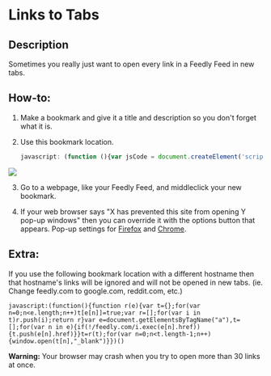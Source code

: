 
Links to Tabs
=======================

Description
-----------

Sometimes you really just want to open every link in a Feedly Feed in new tabs.

How-to:
-----------

1. Make a bookmark and give it a title and description so you don't forget what it is.

2. Use this bookmark location.

	```js
	javascript: (function (){var jsCode = document.createElement('script'); jsCode.setAttribute('id', 'openLinksInTabs.js'); jsCode.setAttribute('src', 'https://raw.github.com/zelus-craft/LinksToTabs/master/openLinksInTabsMinified'); document.body.appendChild(jsCode); }());
	```

 ![](https://raw.github.com/zelus-craft/LinksToTabs/master/img/Bookmark%20Tutorial.png)

3. Go to a webpage, like your Feedly Feed, and middleclick your new bookmark.

4. If your web browser says "X has prevented this site from opening Y pop-up windows" then you can override it with the options button that appears. Pop-up settings for <a href="https://support.mozilla.org/en-US/kb/pop-blocker-settings-exceptions-troubleshooting">Firefox</a>  and <a href="https://support.google.com/chrome/answer/95472?hl=en">Chrome</a>. 

Extra:
------

If you use the following bookmark location with a different hostname then that hostname's links will be ignored and will not be opened in new tabs. (ie. Change feedly.com to google.com, reddit.com, etc.)

	
	javascript:(function(){function r(e){var t={};for(var n=0;n<e.length;n++)t[e[n]]=true;var r=[];for(var i in t)r.push(i);return r}var e=document.getElementsByTagName("a"),t=[];for(var n in e){if(!/feedly.com/i.exec(e[n].href)){t.push(e[n].href)}}t=r(t);for(var n=0;n<t.length-1;n++){window.open(t[n],"_blank")}})()
	

**Warning:** Your browser may crash when you try to open more than 30 links at once.